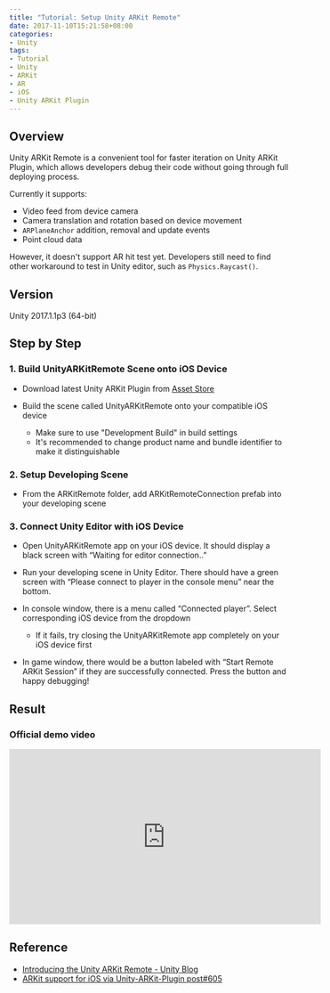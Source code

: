 ```yaml
---
title: "Tutorial: Setup Unity ARKit Remote"
date: 2017-11-10T15:21:58+08:00
categories:
- Unity
tags:
- Tutorial
- Unity
- ARKit
- AR
- iOS
- Unity ARKit Plugin
---
```


## Overview

Unity ARKit Remote is a convenient tool for faster iteration on Unity ARKit Plugin, which allows developers debug their code without going through full deploying process.

Currently it supports:

- Video feed from device camera
- Camera translation and rotation based on device movement
- `ARPlaneAnchor` addition, removal and update events
- Point cloud data

However, it doesn't support AR hit test yet. Developers still need to find other workaround to test in Unity editor, such as `Physics.Raycast()`.

## Version

Unity 2017.1.1p3 (64-bit)

## Step by Step

### 1. Build UnityARKitRemote Scene onto iOS Device

- Download latest Unity ARKit Plugin from [Asset Store](https://www.assetstore.unity3d.com/en/#!/content/92515)

- Build the scene called UnityARKitRemote onto your compatible iOS device
	- Make sure to use "Development Build" in build settings
	- It's recommended to change product name and bundle identifier to make it distinguishable 

### 2. Setup Developing Scene

- From the ARKitRemote folder, add ARKitRemoteConnection prefab into your developing scene

### 3. Connect Unity Editor with iOS Device

- Open UnityARKitRemote app on your iOS device. It should display a black screen with “Waiting for editor connection..”

- Run your developing scene in Unity Editor. There should have a green screen with “Please connect to player in the console menu” near the bottom.

- In console window, there is a menu called “Connected player”. Select corresponding iOS device from the dropdown
	- If it fails, try closing the UnityARKitRemote app completely on your iOS device first

- In game window, there would be a button labeled with “Start Remote ARKit Session” if they are successfully connected. Press the button and happy debugging!

## Result

### Official demo video

<iframe width="560" height="315" src="https://www.youtube.com/embed/kxPOCYb_1Y8?rel=0" frameborder="0" allowfullscreen></iframe>

## Reference

- [Introducing the Unity ARKit Remote - Unity Blog](https://blogs.unity3d.com/2017/08/03/introducing-the-unity-arkit-remote/)
- [ARKit support for iOS via Unity-ARKit-Plugin post#605](https://forum.unity.com/threads/arkit-support-for-ios-via-unity-arkit-plugin.474385/page-13#post-3153415)


